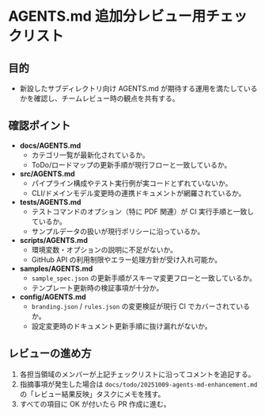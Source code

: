 # AGENTS.md 追加分レビュー用チェックリスト

## 目的
- 新設したサブディレクトリ向け AGENTS.md が期待する運用を満たしているかを確認し、チームレビュー時の観点を共有する。

## 確認ポイント
- **docs/AGENTS.md**
  - カテゴリ一覧が最新化されているか。
  - ToDo/ロードマップの更新手順が現行フローと一致しているか。
- **src/AGENTS.md**
  - パイプライン構成やテスト実行例が実コードとずれていないか。
  - CLI/ドメインモデル変更時の連携ドキュメントが網羅されているか。
- **tests/AGENTS.md**
  - テストコマンドのオプション（特に PDF 関連）が CI 実行手順と一致しているか。
  - サンプルデータの扱いが現行ポリシーに沿っているか。
- **scripts/AGENTS.md**
  - 環境変数・オプションの説明に不足がないか。
  - GitHub API の利用制限やエラー処理方針が受け入れ可能か。
- **samples/AGENTS.md**
  - `sample_spec.json` の更新手順がスキーマ変更フローと一致しているか。
  - テンプレート更新時の検証事項が十分か。
- **config/AGENTS.md**
  - `branding.json` / `rules.json` の変更検証が現行 CI でカバーされているか。
  - 設定変更時のドキュメント更新手順に抜け漏れがないか。

## レビューの進め方
1. 各担当領域のメンバーが上記チェックリストに沿ってコメントを追記する。
2. 指摘事項が発生した場合は `docs/todo/20251009-agents-md-enhancement.md` の「レビュー結果反映」タスクにメモを残す。
3. すべての項目に OK が付いたら PR 作成に進む。
